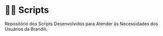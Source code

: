 # 👨‍💻 Scripts

Repositório dos Scripts Desenvolvidos para Atender às Necessidades dos Usuários da Brandili.
